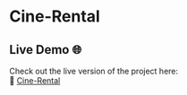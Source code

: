 # Cine-Rental

## Live Demo 🌐

Check out the live version of the project here:  
🔗 [Cine-Rental](https://cine-rental-786.netlify.app)
